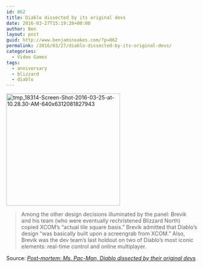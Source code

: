 ```yaml
---
id: 862
title: Diablo dissected by its original devs
date: 2016-03-27T15:19:28+00:00
author: Ben
layout: post
guid: http://www.benjaminoakes.com/?p=862
permalink: /2016/03/27/diablo-dissected-by-its-original-devs/
categories:
  - Video Games
tags:
  - anniversary
  - blizzard
  - diablo
---
```

<a href="http://www.benjaminoakes.com/wp-content/uploads/2016/03/tmp_18314-Screen-Shot-2016-03-25-at-10.28.30-AM-640x6312081827943.png" rel="attachment wp-att-863"><img class="alignnone size-medium wp-image-863" src="http://www.benjaminoakes.com/wp-content/uploads/2016/03/tmp_18314-Screen-Shot-2016-03-25-at-10.28.30-AM-640x6312081827943-300x296-1.png" alt="tmp_18314-Screen-Shot-2016-03-25-at-10.28.30-AM-640x6312081827943" width="300" height="296" /></a>

> Among the other design decisions illuminated by the panel: Brevik and his team (who were eventually rechristened Blizzard North) copied XCOM&#8217;s &#8220;actual tile square basis.&#8221; Brevik admitted that Diablo&#8217;s design &#8220;was basically built upon a screengrab from XCOM.&#8221; Also, Brevik was the dev team&#8217;s last holdout on two of Diablo&#8217;s most iconic elements: real-time control and online multiplayer.

Source: _[Post-mortem: Ms. Pac-Man, Diablo dissected by their original devs](http://arstechnica.com/gaming/2016/03/post-mortem-ms-pac-man-diablo-dissected-by-their-original-devs/)_